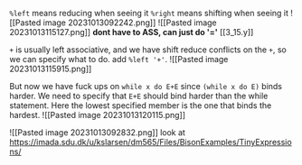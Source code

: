 `%left` means reducing when seeing it
`%right` means shifting when seeing it
![[Pasted image 20231013092242.png]]
![[Pasted image 20231013115127.png]]
**dont have to ASS, can just do '='**
[[3_15.y]]

`+` is usually left associative, and we have shift reduce conflicts on the `+`, so we can specify what to do. 
add `%left '+'`.
![[Pasted image 20231013115915.png]]

But now we have fuck ups on `while x do E+E` since `(while x do E)` binds harder. We need to specify that `E+E` should bind harder than the while statement. Here the lowest specified member is the one that binds the hardest.
![[Pasted image 20231013120115.png]]

![[Pasted image 20231013092832.png]]
look at https://imada.sdu.dk/u/kslarsen/dm565/Files/BisonExamples/TinyExpressions/
